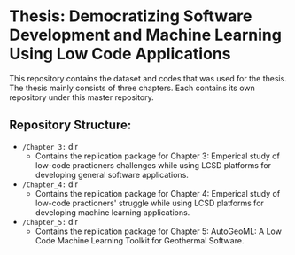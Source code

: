 # Thesis: Democratizing Software Development and Machine Learning Using Low Code Applications

This repository contains the dataset and codes that was used for the thesis. The thesis mainly consists of three chapters. Each contains its own repository under this master repository.

## Repository Structure:
- `/Chapter_3:` dir
  - Contains the replication package for Chapter 3: Emperical study of low-code practioners challenges while using LCSD platforms for developing general software applications.
- `/Chapter_4:` dir
  -  Contains the replication package for Chapter 4: Emperical study of low-code practioners' struggle while using LCSD platforms for developing machine learning applications.
- `/Chapter_5:` dir
  -  Contains the replication package for Chapter 5: AutoGeoML: A Low Code Machine Learning Toolkit for Geothermal Software.

